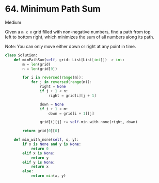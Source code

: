 # 64. Minimum Path Sum

Medium

Given a `m x n` grid filled with non-negative numbers, find a path from top left to bottom right, which minimizes the sum of all numbers along its path.

Note: You can only move either down or right at any point in time.

```python
class Solution:
    def minPathSum(self, grid: List[List[int]]) -> int:
        m = len(grid)
        n = len(grid[0])

        for i in reversed(range(m)):
            for j in reversed(range(n)):
                right = None
                if j + 1 < n:
                    right = grid[i][j + 1]

                down = None
                if i + 1 < m:
                    down = grid[i + 1][j]

                grid[i][j] += self.min_with_none(right, down)

        return grid[0][0]

    def min_with_none(self, x, y):
        if x is None and y is None:
            return 0
        elif x is None:
            return y
        elif y is None:
            return x
        else:
            return min(x, y)
```
